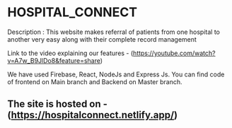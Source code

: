 # HOSPITAL_CONNECT
Description : This website makes referral of patients from one hospital to another
very easy along with their complete record management

Link to the video explaining our features - (https://youtube.com/watch?v=A7w_B9JlDo8&feature=share)

We have used Firebase, React, NodeJs and Express Js. You can find code of frontend on Main branch and Backend on Master branch.

## The site is hosted on -    (https://hospitalconnect.netlify.app/)

